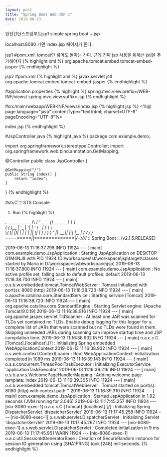 ```yaml
---
layout: post
title: "Spring Boot Web JSP 1"
date: 2019-06-13
---
```

완전간단스프링부트jsp1
simple spring boot + jsp

localhost:8080 가면 index.jsp 페이지가 뜬다.

jsp1
#pom.xml: tomcat만 넣어도 돌아는 간다. 근데 진짜 jsp 사용을 위해선 jstl을 추가해야지
{% highlight xml %}
    <!-- JSP -->
		<dependency>
			<groupId>org.apache.tomcat.embed</groupId>
			<artifactId>tomcat-embed-jasper</artifactId>
		</dependency>
{% endhighlight %}

jsp2
#pom.xml
{% highlight xml %}
    <!-- JSP -->
		<dependency>
			<groupId>javax.servlet</groupId>
			<artifactId>jstl</artifactId>
		</dependency>
		<dependency>
			<groupId>org.apache.tomcat.embed</groupId>
			<artifactId>tomcat-embed-jasper</artifactId>
		</dependency>
{% endhighlight %}

#application.properties
{% highlight %}
spring.mvc.view.prefix=/WEB-INF/views/
spring.mvc.view.suffix=.jsp
{% endhighlight %}

#src/main/webapp/WEB-INF/views/index.jsp
{% highlight jsp %}
<%@ page language="java" contentType="text/html; charset=UTF-8"
    pageEncoding="UTF-8"%>
<!DOCTYPE html>
<html>
<head>
<meta charset="UTF-8">
<title>index.jsp</title>
</head>
<body>
index.jsp
</body>
</html>
{% endhighlight %}

#JspController.java
{% highlight java %}
package com.example.demo;

import org.springframework.stereotype.Controller;
import org.springframework.web.bind.annotation.GetMapping;

@Controller
public class JspController {

	@GetMapping("/")
	public String index() {
		return "index";
	}
}
{% endhighlight %}

#sts로그 STS Console
1. Run
{% highlight %}

  .   ____          _            __ _ _
 /\\ / ___'_ __ _ _(_)_ __  __ _ \ \ \ \
( ( )\___ | '_ | '_| | '_ \/ _` | \ \ \ \
 \\/  ___)| |_)| | | | | || (_| |  ) ) ) )
  '  |____| .__|_| |_|_| |_\__, | / / / /
 =========|_|==============|___/=/_/_/_/
 :: Spring Boot ::        (v2.1.5.RELEASE)

2019-06-13 11:16:37.796  INFO 11924 --- [           main] com.example.demo.JspApplication          : Starting JspApplication on DESKTOP-G1M4NJ8 with PID 11924 (D:\workspaces\sb\workspace\jsp\target\classes started by Maria in D:\workspaces\sb\workspace\jsp)
2019-06-13 11:16:37.800  INFO 11924 --- [           main] com.example.demo.JspApplication          : No active profile set, falling back to default profiles: default
2019-06-13 11:16:38.700  INFO 11924 --- [           main] o.s.b.w.embedded.tomcat.TomcatWebServer  : Tomcat initialized with port(s): 8080 (http)
2019-06-13 11:16:38.723  INFO 11924 --- [           main] o.apache.catalina.core.StandardService   : Starting service [Tomcat]
2019-06-13 11:16:38.723  INFO 11924 --- [           main] org.apache.catalina.core.StandardEngine  : Starting Servlet engine: [Apache Tomcat/9.0.19]
2019-06-13 11:16:38.916  INFO 11924 --- [           main] org.apache.jasper.servlet.TldScanner     : At least one JAR was scanned for TLDs yet contained no TLDs. Enable debug logging for this logger for a complete list of JARs that were scanned but no TLDs were found in them. Skipping unneeded JARs during scanning can improve startup time and JSP compilation time.
2019-06-13 11:16:38.932  INFO 11924 --- [           main] o.a.c.c.C.[Tomcat].[localhost].[/]       : Initializing Spring embedded WebApplicationContext
2019-06-13 11:16:38.932  INFO 11924 --- [           main] o.s.web.context.ContextLoader            : Root WebApplicationContext: initialization completed in 1089 ms
2019-06-13 11:16:39.143  INFO 11924 --- [           main] o.s.s.concurrent.ThreadPoolTaskExecutor  : Initializing ExecutorService 'applicationTaskExecutor'
2019-06-13 11:16:39.216  INFO 11924 --- [           main] o.s.b.a.w.s.WelcomePageHandlerMapping    : Adding welcome page template: index
2019-06-13 11:16:39.305  INFO 11924 --- [           main] o.s.b.w.embedded.tomcat.TomcatWebServer  : Tomcat started on port(s): 8080 (http) with context path ''
2019-06-13 11:16:39.310  INFO 11924 --- [           main] com.example.demo.JspApplication          : Started JspApplication in 1.92 seconds (JVM running for 3.046)
2019-06-13 11:17:45.257  INFO 11924 --- [nio-8080-exec-1] o.a.c.c.C.[Tomcat].[localhost].[/]       : Initializing Spring DispatcherServlet 'dispatcherServlet'
2019-06-13 11:17:45.258  INFO 11924 --- [nio-8080-exec-1] o.s.web.servlet.DispatcherServlet        : Initializing Servlet 'dispatcherServlet'
2019-06-13 11:17:45.267  INFO 11924 --- [nio-8080-exec-1] o.s.web.servlet.DispatcherServlet        : Completed initialization in 9 ms
2019-06-13 11:17:45.951  WARN 11924 --- [nio-8080-exec-1] o.a.c.util.SessionIdGeneratorBase        : Creation of SecureRandom instance for session ID generation using [SHA1PRNG] took [248] milliseconds.
{% endhighlight %}
